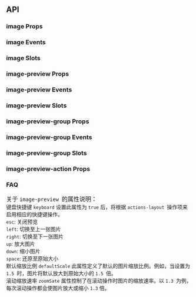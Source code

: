 ## API

### image Props

<field-table :data="imageProps"/>

### image Events

<field-table :data="imageEvents" type="emits"/>

### image Slots

<field-table :data="imageSlots" type="slots"/>

### image-preview Props

<field-table :data="imagePreviewProps"/>

### image-preview Events

<field-table :data="imagePreviewEvents" type="emits"/>

### image-preview Slots

<field-table :data="imagePreviewSlots" type="slots"/>

### image-preview-group Props

<field-table :data="imagePreviewGroupProps"/>

### image-preview-group Events

<field-table :data="imagePreviewGroupEvents" type="emits"/>

### image-preview-group Slots

<field-table :data="imagePreviewGroupSlots" type="slots"/>

### image-preview-action Props

<field-table :data="imagePreviewActionProps"/>

### FAQ

<span style="font-size: 16px">关于 `image-preview `的属性说明：</span>
<br />
键盘快捷键 `keyboard` 设置此属性为 `true` 后，将根据 `actions-layout
  `操作项来启用相应的快捷键操作。
<br />
`esc`: 关闭预览
<br />
`left`: 切换至上一张图片
<br />
`right`: 切换至下一张图片
<br />
`up`: 放大图片
<br />
`down`: 缩小图片
<br />
`space`: 还原至原始大小
<br />
默认缩放比例 `defaultScale` 此属性定义了默认的图片缩放比例。例如，当设置为
`1.5 `时，图片将默认放大到原始大小的 `1.5 `倍。
<br />
滚动缩放速率 `zoomSate` 属性控制了在滚动操作时图片的缩放速率。以 `1.3
  `为例，每次滚动操作都会使图片放大或缩小 `1.3` 倍。

<script setup>
import { ref } from 'vue';

const imageProps = ref([
  {
    name: 'src',
    desc: '图片获取地址',
    type: 'string',
    value: '-',
  },
  {
    name: 'width',
    desc: '图片显示宽度',
    type: 'string | number',
    value: '-',
  },
  {
    name: 'height',
    desc: '图片显示高度',
    type: 'string | number',
    value: '-',
  },
  {
    name: 'title',
    desc: '标题',
    type: 'string',
    value: '-',
  },
  {
    name: 'description',
    desc: '描述，将显示在底部，如果 alt 没有值，则会将其设置给 alt',
    type: 'string',
    value: '-',
  },
  {
    name: 'fit',
    desc: '确定图片如何适应容器框',
    type: "'contain' | 'cover' | 'fill' | 'none' | 'scale-down'",
    value: '-',
  },
  {
    name: 'alt',
    desc: '图片的文字描述',
    type: 'string',
    value: '-',
  },
  {
    name: 'hide-footer',
    desc: '是否隐藏 footer（2.36.0 版本支持 \'never\' 参数，支持在加载错误时显示底部内容）',
    type: "boolean | 'never'",
    value: 'false',
  },
  {
    name: 'footer-position',
    desc: '底部显示的位置',
    type: "'inner' | 'outer'",
    value: "'inner'",
  },
  {
    name: 'show-loader',
    desc: '是否显示加载中效果',
    type: 'boolean',
    value: 'false',
  },
  {
    name: 'preview',
    desc: '是否开启预览',
    type: 'boolean',
    value: 'true',
  },
  {
    name: 'preview-visible (v-model)',
    desc: '控制预览的打开状态，可与 previewVisibleChange 配合使用',
    type: 'boolean',
    value: '-',
  },
  {
    name: 'default-preview-visible',
    desc: '预览的默认打开状态',
    type: 'boolean',
    value: 'false',
  },
  {
    name: 'preview-props',
    desc: '预览的配置项（所有选项都是可选的） ImagePreviewProps',
    type: 'ImagePreviewProps',
    value: '-',
  },
  {
    name: 'footer-class',
    desc: '底部显示区域的类名',
    type: 'string|array|object',
    value: '-',
  },
]);

const imageEvents = ref([
  {
    name: 'preview-visible-change',
    desc: '预览的打开和关闭事件',
    type: 'visible: boolean',
    value: '-',
  },
]);

const imageSlots = ref([
  {
    name: 'error',
    desc: '自定义错误状态内容',
    type: '-',
    value: '-',
  },
  {
    name: 'error-icon',
    desc: '自定义错误状态的图标',
    type: '-',
    value: '-',
  },
  {
    name: 'loader',
    desc: '自定义加载状态效果',
    type: '-',
    value: '-',
  },
  {
    name: 'extra',
    desc: '底部额外内容',
    type: '-',
    value: '-',
  },
]);

const imagePreviewProps = ref([
  {
    name: 'src',
    desc: '图片获取地址',
    type: 'string',
    value: '-',
  },
  {
    name: 'visible (v-model)',
    desc: '是否可见',
    type: 'boolean',
    value: '-',
  },
  {
    name: 'default-visible',
    desc: '默认是否可见，非受控',
    type: 'boolean',
    value: 'false',
  },
  {
    name: 'mask-closable',
    desc: '点击 mask 是否触发关闭',
    type: 'boolean',
    value: 'true',
  },
  {
    name: 'closable',
    desc: '是否显示关闭按钮',
    type: 'boolean',
    value: 'true',
  },
  {
    name: 'actions-layout',
    desc: '操作项的布局',
    type: 'string[]',
    value: "['fullScreen', 'rotateRight', 'rotateLeft', 'zoomIn', 'zoomOut', 'originalSize']",
  },
  {
    name: 'popup-container',
    desc: '设置弹出框的挂载点，同 teleport 的 to，缺省值是 document.body',
    type: 'HTMLElement | string',
    value: '-',
  },
  {
    name: 'esc-to-close',
    desc: '是否支持 ESC 键关闭预览',
    type: 'boolean',
    value: 'true',
  },
  {
    name: 'wheel-zoom',
    desc: '是否开启滚轮缩放',
    type: 'boolean',
    value: 'true',
  },
  {
    name: 'keyboard',
    desc: '是否开启键盘控制',
    type: 'boolean',
    value: 'true',
  },
  {
    name: 'default-scale',
    desc: '默认缩放比',
    type: 'number',
    value: '1',
  },
  {
    name: 'zoom-rate',
    desc: '缩放速率，仅对滚动缩放生效',
    type: 'number',
    value: '1.1',
  },
]);

const imagePreviewEvents = ref([
  {
    name: 'close',
    desc: '关闭事件',
    type: '-',
    value: '-',
  },
]);

const imagePreviewSlots = ref([
  {
    name: 'actions',
    desc: '自定义额外的操作项',
    type: '-',
    value: '-',
  },
]);

const imagePreviewGroupProps = ref([
  {
    name: 'src-list',
    desc: '图片列表（设置了本属性之后，将不再收集 a-image 子组件的图片信息）',
    type: 'string[]',
    value: '-',
  },
  {
    name: 'current (v-model)',
    desc: '当前展示的图片的下标',
    type: 'number',
    value: '-',
  },
  {
    name: 'default-current',
    desc: '第一张展示的图片的下标',
    type: 'number',
    value: '0',
  },
  {
    name: 'infinite',
    desc: '是否无限循环',
    type: 'boolean',
    value: 'false',
  },
  {
    name: 'visible (v-model)',
    desc: '是否可见，受控属性',
    type: 'boolean',
    value: '-',
  },
  {
    name: 'default-visible',
    desc: '默认是否可见，非受控',
    type: 'boolean',
    value: 'false',
  },
  {
    name: 'mask-closable',
    desc: '点击 mask 是否触发关闭',
    type: 'boolean',
    value: 'true',
  },
  {
    name: 'closable',
    desc: '是否显示关闭按钮',
    type: 'boolean',
    value: 'true',
  },
  {
    name: 'actions-layout',
    desc: '控制条的布局',
    type: 'string[]',
    value: "['fullScreen', 'rotateRight', 'rotateLeft', 'zoomIn', 'zoomOut', 'originalSize']",
  },
  {
    name: 'popup-container',
    desc: '设置弹出框的挂载点，同 teleport 的 to，缺省值是 document.body',
    type: 'string | HTMLElement',
    value: '-',
  },
]);

const imagePreviewGroupEvents = ref([
  {
    name: 'change',
    desc: '切换图片',
    type: 'index: number',
    value: '-',
  },
  {
    name: 'visible-change',
    desc: '预览的打开和关闭',
    type: 'visible: boolean',
    value: '-',
  },
]);

const imagePreviewGroupSlots = ref([
  {
    name: 'actions',
    desc: '自定义额外的操作项',
    type: '-',
    value: '-',
  },
]);

const imagePreviewActionProps = ref([
  {
    name: 'name',
    desc: '名称',
    type: 'string',
    value: '-',
  },
  {
    name: 'disabled',
    desc: '是否禁用',
    type: 'boolean',
    value: 'false',
  },
]);
</script>
